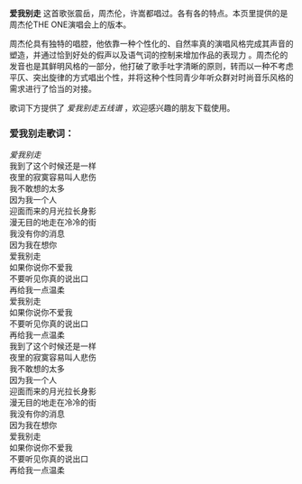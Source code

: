 

**爱我别走** 这首歌张震岳，周杰伦，许嵩都唱过。各有各的特点。本页里提供的是周杰伦THE ONE演唱会上的版本。

周杰伦具有独特的唱腔，他依靠一种个性化的、自然率真的演唱风格完成其声音的塑造，并通过恰到好处的假声以及语气词的控制来增加作品的表现力
。周杰伦的发音也是其鲜明风格的一部分，他打破了歌手吐字清晰的原则，转而以一种不考虑平仄、突出旋律的方式唱出个性，并将这种个性同青少年听众群对时尚音乐风格的需求进行了恰当的对接。  

歌词下方提供了 _爱我别走五线谱_ ，欢迎感兴趣的朋友下载使用。

### 爱我别走歌词：

_爱我别走_  
我到了这个时候还是一样  
夜里的寂寞容易叫人悲伤  
我不敢想的太多  
因为我一个人  
迎面而来的月光拉长身影  
漫无目的地走在冷冷的街  
我没有你的消息  
因为我在想你  
爱我别走  
如果你说你不爱我  
不要听见你真的说出口  
再给我一点温柔  
爱我别走  
如果你说你不爱我  
不要听见你真的说出口  
再给我一点温柔  
我到了这个时候还是一样  
夜里的寂寞容易叫人悲伤  
我不敢想的太多  
因为我一个人  
迎面而来的月光拉长身影  
漫无目的地走在冷冷的街  
我没有你的消息  
因为我在想你  
爱我别走  
如果你说你不爱我  
不要听见你真的说出口  
再给我一点温柔

